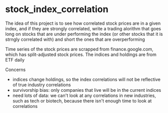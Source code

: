 # stock_index_correlation

The idea of this project is to see how correlated 
stock prices are in a given index, and if they are 
strongly correlated, write a trading alorithm that
goes long on stocks that are under performing the 
index (or other stocks that it is strngly correlated
with) and short the ones that are overperforming

Time series of the stock prices are scrapped from
finance.google.com, which has split-adjusted stock
prices. The indices and holdings are from ETF daily

Concerns
- indices change holdings, so the index correlations 
will not be reflective of true industry correlations
- survivorship bias: only companies that live will be 
in the current indices
- need lots of data: we can't look at any correlations in
new industries, such as tech or biotech, because there isn't 
enough time to look at correlations



